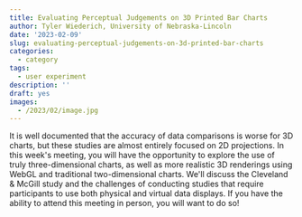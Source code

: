```yaml
---
title: Evaluating Perceptual Judgements on 3D Printed Bar Charts
author: Tyler Wiederich, University of Nebraska-Lincoln
date: '2023-02-09'
slug: evaluating-perceptual-judgements-on-3d-printed-bar-charts
categories:
  - category
tags:
  - user experiment
description: ''
draft: yes
images:
  - /2023/02/image.jpg
---
```


It is well documented that the accuracy of data comparisons is worse for 3D charts, but these studies are almost entirely focused on 2D projections. In this week's meeting, you will have the opportunity to explore the use of truly three-dimensional charts, as well as more realistic 3D renderings using WebGL and traditional two-dimensional charts. We'll discuss the Cleveland & McGill study and the challenges of conducting studies that require participants to use both physical and virtual data displays. If you have the ability to attend this meeting in person, you will want to do so!
